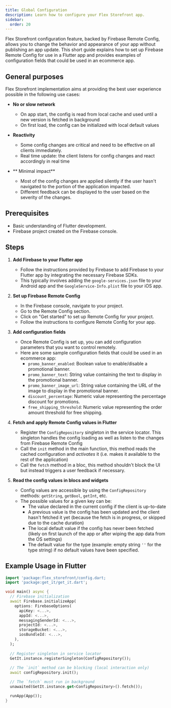 ```yaml
---
title: Global Configuration
description: Learn how to configure your Flex Storefront app.
sidebar:
  order: 20
---
```


Flex Storefront configuration feature, backed by Firebase Remote Config, allows you to change the behavior and appearance of your app without publishing an app update. This short guide explains how to set up Firebase Remote Config for use in a Flutter app and provides examples of configuration fields that could be used in an ecommerce app.

## General purposes

Flex Storefront implementation aims at providing the best user experience possible in the following use cases:

- **No or slow network**
   - On app start, the config is read from local cache and used until a new version is fetched in background
   - On first load, the config can be initialized with local default values

- **Reactivity**
   - Some config changes are critical and need to be effective on all clients immediately.
   - Real time update: the client listens for config changes and react accordingly in real time

- ** Minimal impact**
   - Most of the config changes are applied silently if the user hasn't navigated to the portion of the application impacted.
   - Different feedback can be displayed to the user based on the severity of the changes.

## Prerequisites
- Basic understanding of Flutter development.
- Firebase project created on the Firebase console.

## Steps

1. **Add Firebase to your Flutter app**
   - Follow the instructions provided by Firebase to add Firebase to your Flutter app by integrating the necessary Firebase SDKs.
   - This typically involves adding the `google-services.json` file to your Android app and the `GoogleService-Info.plist` file to your iOS app.

2. **Set up Firebase Remote Config**
   - In the Firebase console, navigate to your project.
   - Go to the Remote Config section.
   - Click on "Get started" to set up Remote Config for your project.
   - Follow the instructions to configure Remote Config for your app.

3. **Add configuration fields**
   - Once Remote Config is set up, you can add configuration parameters that you want to control remotely.
   - Here are some sample configuration fields that could be used in an ecommerce app:
     - `promo_banner_enabled`: Boolean value to enable/disable a promotional banner.
     - `promo_banner_text`: String value containing the text to display in the promotional banner.
     - `promo_banner_image_url`: String value containing the URL of the image to display in the promotional banner.
     - `discount_percentage`: Numeric value representing the percentage discount for promotions.
     - `free_shipping_threshold`: Numeric value representing the order amount threshold for free shipping.

4. **Fetch and apply Remote Config values in Flutter**
   - Register the `ConfigRepository` singleton in the service locator. This singleton handles the config loading as well as listen to the changes from Firebase Remote Config
   - Call the `init` method in the main function, this method reads the cached configuration and *activates* it (i.e. makes it available to the rest of the application)
   - Call the `fetch` method in a bloc, this method shouldn't block the UI but instead triggers a user feedback if necessary.

5. **Read the config values in blocs and widgets**
   - Config values are accessible by using the `ConfigRepository` methods: `getString`, `getBool`, `getInt`, etc.
   - The possible values for a given key can be:
      - The value declared in the current config if the client is up-to-date
      - A previous value is the config has been updated and the client hasn't fetched it yet (because the fetch is in progress, or skipped due to the cache duration)
      - The local default value if the config has never been fetched (likely on first launch of the app or after wiping the app data from the OS settings)
      - The default value for the type (example: empty string `''` for the type string) if no default values have been specified.

## Example Usage in Flutter

```dart
import 'package:flex_storefront/config.dart;
import 'package:get_it/get_it.dart';

void main() async {
  // Firebase initialization
  await Firebase.initializeApp(
    options: FirebaseOptions(
      apiKey: <...>,
      appId: <...>,
      messagingSenderId: <...>,
      projectId: <...>,
      storageBucket: <...>,
      iosBundleId: <...>,
    ),
  );
  
  // Register singleton in service locator
  GetIt.instance.registerSingleton(ConfigRepository());
  
  // The `init` method can be blocking (local interaction only)
  await configRepository.init();

  // The `fetch` must run in background
  unawaited(GetIt.instance.get<ConfigRepository>().fetch());

  runApp(App());
}
```
